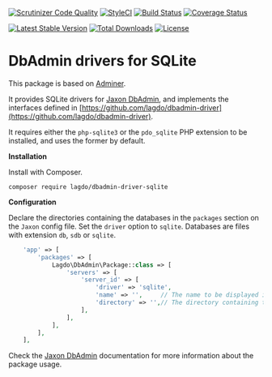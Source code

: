[![Scrutinizer Code Quality](https://scrutinizer-ci.com/g/lagdo/dbadmin-driver-sqlite/badges/quality-score.png?b=main)](https://scrutinizer-ci.com/g/lagdo/dbadmin-driver-sqlite/?branch=main)
[![StyleCI](https://styleci.io/repos/400403244/shield?branch=main)](https://styleci.io/repos/400403244)
[![Build Status](https://api.travis-ci.com/lagdo/dbadmin-driver-sqlite.svg?branch=main)](https://app.travis-ci.com/github/lagdo/dbadmin-driver-sqlite)
[![Coverage Status](https://coveralls.io/repos/github/lagdo/dbadmin-driver-sqlite/badge.svg?branch=main)](https://coveralls.io/github/lagdo/dbadmin-driver-sqlite?branch=main)

[![Latest Stable Version](https://poser.pugx.org/lagdo/dbadmin-driver-sqlite/v/stable)](https://packagist.org/packages/lagdo/dbadmin-driver-sqlite)
[![Total Downloads](https://poser.pugx.org/lagdo/dbadmin-driver-sqlite/downloads)](https://packagist.org/packages/lagdo/dbadmin-driver-sqlite)
[![License](https://poser.pugx.org/lagdo/dbadmin-driver-sqlite/license)](https://packagist.org/packages/lagdo/dbadmin-driver-sqlite)

DbAdmin drivers for SQLite
==========================

This package is based on [Adminer](https://github.com/vrana/adminer).

It provides SQLite drivers for [Jaxon DbAdmin](https://github.com/lagdo/jaxon-dbadmin), and implements the interfaces defined in [https://github.com/lagdo/dbadmin-driver](https://github.com/lagdo/dbadmin-driver).

It requires either the `php-sqlite3` or the `pdo_sqlite` PHP extension to be installed, and uses the former by default.

**Installation**

Install with Composer.

```
composer require lagdo/dbadmin-driver-sqlite
```

**Configuration**

Declare the directories containing the databases in the `packages` section on the `Jaxon` config file. Set the `driver` option to `sqlite`.
Databases are files with extension `db`, `sdb` or `sqlite`.

```php
    'app' => [
        'packages' => [
            Lagdo\DbAdmin\Package::class => [
                'servers' => [
                    'server_id' => [
                        'driver' => 'sqlite',
                        'name' => '',     // The name to be displayed in the dashboard UI.
                        'directory' => '',// The directory containing the database files.
                    ],
                ],
            ],
        ],
    ],
```

Check the [Jaxon DbAdmin](https://github.com/lagdo/jaxon-dbadmin) documentation for more information about the package usage.
